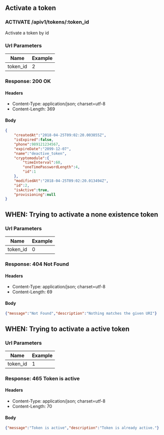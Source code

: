 ## Activate a token

### ACTIVATE /apiv1/tokens/:token_id

Activate a token by id

### Url Parameters

Name | Example
--- | ---
token_id | 2

### Response: 200 OK

#### Headers

* Content-Type: application/json; charset=utf-8
* Content-Length: 369

#### Body

```json
{
    "createdAt":"2018-04-25T09:02:20.003855Z",
    "isExpired":false,
    "phone":989121234567,
    "expireDate":"2099-12-07",
    "name":"deactive_token",
    "cryptomodule":{
        "timeInterval":60,
        "oneTimePasswordLength":4,
        "id":1
    },
    "modifiedAt":"2018-04-25T09:02:20.013494Z",
    "id":2,
    "isActive":true,
    "provisioning":null
}
```

## WHEN: Trying to activate a none existence token

### Url Parameters

Name | Example
--- | ---
token_id | 0

### Response: 404 Not Found

#### Headers

* Content-Type: application/json; charset=utf-8
* Content-Length: 69

#### Body

```json
{"message":"Not Found","description":"Nothing matches the given URI"}
```

## WHEN: Trying to activate a active token

### Url Parameters

Name | Example
--- | ---
token_id | 1

### Response: 465 Token is active

#### Headers

* Content-Type: application/json; charset=utf-8
* Content-Length: 70

#### Body

```json
{"message":"Token is active","description":"Token is already active."}
```

